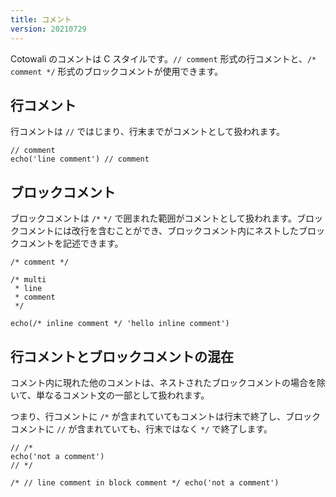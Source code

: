 ```yaml
---
title: コメント
version: 20210729
---
```


Cotowali のコメントは C スタイルです。`// comment` 形式の行コメントと、`/* comment */` 形式のブロックコメントが使用できます。

## 行コメント

行コメントは `//` ではじまり、行末までがコメントとして扱われます。


```
// comment
echo('line comment') // comment
```

## ブロックコメント

ブロックコメントは `/*` `*/` で囲まれた範囲がコメントとして扱われます。ブロックコメントには改行を含むことができ、ブロックコメント内にネストしたブロックコメントを記述できます。

```
/* comment */

/* multi
 * line
 * comment
 */

echo(/* inline comment */ 'hello inline comment')
```

## 行コメントとブロックコメントの混在

コメント内に現れた他のコメントは、ネストされたブロックコメントの場合を除いて、単なるコメント文の一部として扱われます。

つまり、行コメントに `/*` が含まれていてもコメントは行末で終了し、ブロックコメントに `//` が含まれていても、行末ではなく `*/` で終了します。

```
// /*
echo('not a comment')
// */

/* // line comment in block comment */ echo('not a comment')
```
